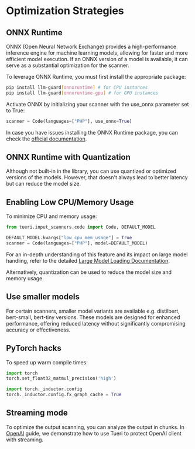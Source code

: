 # Optimization Strategies

## ONNX Runtime

ONNX (Open Neural Network Exchange) provides a high-performance inference engine for machine learning models, allowing for faster and more efficient model execution. If an ONNX version of a model is available, it can serve as a substantial optimization for the scanner.

To leverage ONNX Runtime, you must first install the appropriate package:

```sh
pip install llm-guard[onnxruntime] # for CPU instances
pip install llm-guard[onnxruntime-gpu] # for GPU instances
```

Activate ONNX by initializing your scanner with the use_onnx parameter set to True:

```python
scanner = Code(languages=["PHP"], use_onnx=True)
```

In case you have issues installing the ONNX Runtime package, you can check the [official documentation](https://onnxruntime.ai/docs/install/).

## ONNX Runtime with Quantization

Although not built-in in the library, you can use quantized or optimized versions of the models.
However, that doesn't always lead to better latency but can reduce the model size.

## Enabling Low CPU/Memory Usage

To minimize CPU and memory usage:

```python
from tueri.input_scanners.code import Code, DEFAULT_MODEL

DEFAULT_MODEL.kwargs["low_cpu_mem_usage"] = True
scanner = Code(languages=["PHP"], model=DEFAULT_MODEL)
```

For an in-depth understanding of this feature and its impact on large model handling, refer to the detailed [Large Model Loading Documentation](https://huggingface.co/docs/transformers/main_classes/model#large-model-loading).

Alternatively, quantization can be used to reduce the model size and memory usage.

## Use smaller models

For certain scanners, smaller model variants are available e.g. distilbert, bert-small, bert-tiny versions.
These models are designed for enhanced performance, offering reduced latency without significantly compromising accuracy or effectiveness.

## PyTorch hacks

To speed up warm compile times:

```python
import torch
torch.set_float32_matmul_precision('high')

import torch._inductor.config
torch._inductor.config.fx_graph_cache = True
```

## Streaming mode

To optimize the output scanning, you can analyze the output in chunks. In [OpenAI](./openai.md) guide, we demonstrate how to use Tueri to protect OpenAI client with streaming.
